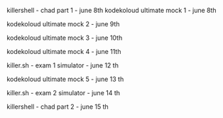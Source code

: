 killershell - chad part 1 - june 8th
kodekoloud ultimate mock 1 - june 8th

kodekoloud ultimate mock 2 - june 9th

kodekoloud ultimate mock 3 - june 10th

kodekoloud ultimate mock 4 - june 11th

killer.sh - exam 1 simulator - june 12 th

kodekoloud ultimate mock 5 - june 13 th

killer.sh - exam 2 simulator - june 14 th

killershell - chad part 2 - june 15 th 
